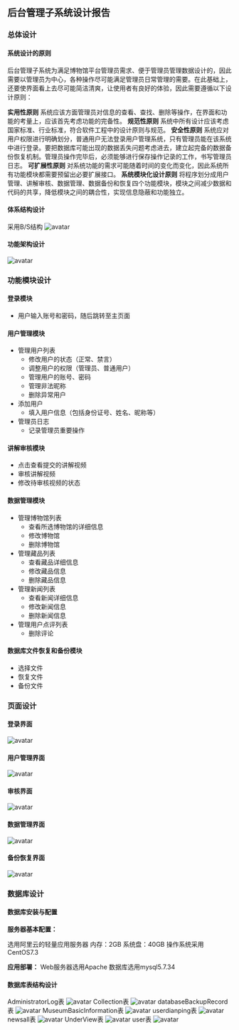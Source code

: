 ## 后台管理子系统设计报告
### 总体设计
#### 系统设计的原则
后台管理子系统为满足博物馆平台管理员需求、便于管理员管理数据设计的，因此需要以管理员为中心，各种操作尽可能满足管理员日常管理的需要。在此基础上，还要使界面看上去尽可能简洁清爽，让使用者有良好的体验，因此需要遵循以下设计原则：

**实用性原则**
系统应该方面管理员对信息的查看、查找、删除等操作，在界面和功能的考量上，应该首先考虑功能的完备性。
**规范性原则**
系统中所有设计应该考虑国家标准、行业标准，符合软件工程中的设计原则与规范。
**安全性原则**
系统应对用户权限进行明确划分，普通用户无法登录用户管理系统，只有管理员能在该系统中进行登录。要把数据库可能出现的数据丢失问题考虑进去，建立起完备的数据备份恢复机制。管理员操作完毕后，必须能够进行保存操作记录的工作，书写管理员日志。
**可扩展性原则**
对系统功能的需求可能随着时间的变化而变化，因此系统所有功能模块都需要预留出必要扩展接口。
**系统模块化设计原则**
将程序划分成用户管理、讲解审核、数据管理、数据备份和恢复四个功能模块，模块之间减少数据和代码的共享，降低模块之间的耦合性，实现信息隐蔽和功能独立。
#### 体系结构设计
采用B/S结构
![avatar](http://m.qpic.cn/psc?/V54BUAbS1L5l5C3cWE180H8yAN3cZNSD/TmEUgtj9EK6.7V8ajmQrEK5G4ER6PG2kd5kdRGVii2xAU.XdKuHqk3xMgEXhCrAof3BighvcJ4fXTx2iKUcK.aFP5AsvOWy1PCGHsiPRiY0!/b&bo=dAJfAQAAAAABFxg!&rf=viewer_4)
#### 功能架构设计
![avatar](http://m.qpic.cn/psc?/V54BUAbS1L5l5C3cWE180H8yAN3cZNSD/TmEUgtj9EK6.7V8ajmQrEPnumW5fFRQ*8GAFWqy6kTGV2mEOmxXaScyfdMtzoYf3425yW74Vytzvnfvc.KmujT8X9Dhm8AfkAD8fIG8m7b8!/b&bo=MgTMAQAAAAADF8k!&rf=viewer_4)
### 功能模块设计
#### 登录模块
   - 用户输入账号和密码，随后跳转至主页面
#### 用户管理模块
 - 管理用户列表
     - 修改用户的状态（正常、禁言）
     - 调整用户的权限（管理员、普通用户）
    -  管理用户的账号、密码
    -  管理非法昵称
     - 删除异常用户
- 添加用户
    - 填入用户信息（包括身份证号、姓名、昵称等）
- 管理员日志
     - 记录管理员重要操作
#### 讲解审核模块
- 点击查看提交的讲解视频
- 审核讲解视频
- 修改待审核视频的状态
#### 数据管理模块
  - 管理博物馆列表
    - 查看所选博物馆的详细信息
    - 修改博物馆
    - 删除博物馆
  - 管理藏品列表
    - 查看藏品详细信息
    - 修改藏品信息
    - 删除藏品信息
  - 管理新闻列表
    - 查看新闻详细信息
    - 修改新闻信息
    - 删除新闻信息
  - 管理用户点评列表
    - 删除评论
#### 数据库文件恢复和备份模块
- 选择文件
- 恢复文件
- 备份文件
### 页面设计
#### 登录界面
![avatar](http://m.qpic.cn/psc?/V54BUAbS1L5l5C3cWE180H8yAN3cZNSD/TmEUgtj9EK6.7V8ajmQrEEGdFDRkahDtegyvsCIAPpeQ3lOvVV*gtwYg368SoM4HzwLrzDo819Zw5w31hxgm080telBgNPrQehOqAEsVM2A!/b&bo=gQVLAwAAAAADR64!&rf=viewer_4)
#### 用户管理界面
![avatar](http://m.qpic.cn/psc?/V54BUAbS1L5l5C3cWE180H8yAN3cZNSD/TmEUgtj9EK6.7V8ajmQrEBSu9m529IwrXX8xmNzLlVKDjMUC50vjqhiDk2NreaAkqDBYEfBDYhvvPP.cL.TDmb8UN9LM6ZxvaaDByscpnaM!/b&bo=gQVLAwAAAAADF*4!&rf=viewer_4)
#### 审核界面
![avatar](http://m.qpic.cn/psc?/V54BUAbS1L5l5C3cWE180H8yAN3cZNSD/TmEUgtj9EK6.7V8ajmQrECFWjEVWhaRkhtsKchdiSTzw5*3f*sQVEnB6DOoi.vg*.NyzV04joKlveE.9bKeZ2CQmruoFWkVvaOCFRbTHWtY!/b&bo=gQVLAwAAAAADF*4!&rf=viewer_4)
#### 数据管理界面
![avatar](http://m.qpic.cn/psc?/V54BUAbS1L5l5C3cWE180H8yAN3cZNSD/TmEUgtj9EK6.7V8ajmQrEMIZ3wnmZWcKWX2mk1*NSi78pk5au6c6UnQ*9O9AMKqzOc*wl2OiYM*PHM4vBIOmCqlTIW8t*8lTtz4c8rUV*p4!/b&bo=gQVLAwAAAAADF*4!&rf=viewer_4)
#### 备份恢复界面
![avatar](http://m.qpic.cn/psc?/V54BUAbS1L5l5C3cWE180H8yAN3cZNSD/TmEUgtj9EK6.7V8ajmQrEIFoitZ6hKn7.MVajCbrrRcsvRd8We74MxACNbC6mxTlFau44YZKZyXyhde9S1qePWKJgY2aYr9suIsRtGeiYlQ!/b&bo=gQVLAwAAAAADF*4!&rf=viewer_4)
### 数据库设计
#### 数据库安装与配置
**服务器基本配置：**

选用阿里云的轻量应用服务器
内存：2GB
系统盘：40GB
操作系统采用CentOS7.3

**应用部署：**
Web服务器选用Apache
数据库选用mysql5.7.34
#### 数据库表结构设计
AdministratorLog表
![avatar](http://m.qpic.cn/psc?/V54BUAbS1L5l5C3cWE180H8yAN3cZNSD/TmEUgtj9EK6.7V8ajmQrEO8oWJj15H5844WiU0jSk0kjud7L3TrUB7sc0ZnLf4yphGF9fCAopAXhRhHVYo1.WnbW9WtDJ5GSC5M0vuEZRww!/b&bo=dgNtAAAAAAADFyo!&rf=viewer_4)
Collection表
![avatar](http://m.qpic.cn/psc?/V54BUAbS1L5l5C3cWE180H8yAN3cZNSD/TmEUgtj9EK6.7V8ajmQrEP..e*KGlxSq6mTDnA6y6y9b3L8IpqV8*CsF2T3gQCbEv81kYijLgSRM*WCRDkzCcJLh1S4ZsgOad7pEyqJObTg!/b&bo=.wOpAAAAAAADF2M!&rf=viewer_4)
databaseBackupRecord表
![avatar](http://m.qpic.cn/psc?/V54BUAbS1L5l5C3cWE180H8yAN3cZNSD/TmEUgtj9EK6.7V8ajmQrECmgqhAygWsFux1cAnvaLRnSr18xcztKW0Hrdqo.dB3XeDH5HVZ7ZRITBHQe9fAQ1iXBC.HYPN1bwI90EwdveUg!/b&bo=kgN*AAAAAAADF9w!&rf=viewer_4)
MuseumBasicInformation表
![avatar](http://m.qpic.cn/psc?/V54BUAbS1L5l5C3cWE180H8yAN3cZNSD/TmEUgtj9EK6.7V8ajmQrEPWS9HoebMrmfjUqoxpZBL91IFpVuj1wdbADrvG4TjbP4KBvxUO4h2APdMn.hnydDWWuc70b82OO7AOUIa2FpqA!/b&bo=5gPSAAAAAAADFwU!&rf=viewer_4)
userdianping表
![avatar](http://m.qpic.cn/psc?/V54BUAbS1L5l5C3cWE180H8yAN3cZNSD/TmEUgtj9EK6.7V8ajmQrEDQuVDCgO.sXVopB2.p9Wiv2VeKnYu0pLoT0cwJIMLCrGloRseM9kfApaV.XR1kxNa3PG73gm1LT8UUEhK8aoUc!/b&bo=jwO2AAAAAAADFwg!&rf=viewer_4)
newsall表
![avatar](http://m.qpic.cn/psc?/V54BUAbS1L5l5C3cWE180H8yAN3cZNSD/TmEUgtj9EK6.7V8ajmQrEOZFNUubAYK38aFYnjOnSlIIhKoxdVffYoisCSwRjTP6BG3wKYR67iUxZhmS3mruBZXuUTLGfh8TTfa1I3ScUFo!/b&bo=jgPUAAAAAAADF2s!&rf=viewer_4)
UnderView表
![avatar](http://m.qpic.cn/psc?/V54BUAbS1L5l5C3cWE180H8yAN3cZNSD/TmEUgtj9EK6.7V8ajmQrEHQUc*3AqwcIsAjLmN0Ldm0pfJCSMITDw6Uzs8LfuDM4KiPm4tEYQNMK*Tv9Lfx*iZ2OpfAk2Bkfyl0ez0iBFCg!/b&bo=1QOrAAAAAAADF08!&rf=viewer_4)
user表
![avatar](http://m.qpic.cn/psc?/V54BUAbS1L5l5C3cWE180H8yAN3cZNSD/TmEUgtj9EK6.7V8ajmQrENXSq.y0uDqKiMRbOWKDGUceby2JC9B9w7tL7QpxlgRLLo2wy3MQP01AoQKLplVcjbRLW6xIvqRagtZAMtehmJ8!/b&bo=6wPZAAAAAAADFwM!&rf=viewer_4)

